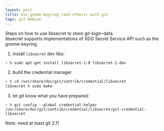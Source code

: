 ```yaml
---
layout: post
title: Use gnome-keyring (and others) with git
tags: git Debian
---
```


Steps on how to use libsecret to store git-login-data.  
libsecret supports implementations of XDG Secret Service API such as the gnome-keyring.

1. install `libsecret` dev libs:  
  ```
  ~ % sudo apt-get install libsecret-1-0 libsecret-1-dev
  ```
2. build the credential manager  
  ```bash
  ~ % cd /usr/share/doc/git/contrib/credential/libsecret
  libsecret % sudo make
  ```
3. let git know what you have prepared:  
  ```
  ~ % git config --global credential.helper /usr/share/doc/git/contrib/credential/libsecret/git-credential-libsecret
  ```


Note: need at least git 2.11
